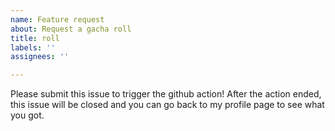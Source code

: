 ```yaml
---
name: Feature request
about: Request a gacha roll
title: roll
labels: ''
assignees: ''

---
```


Please submit this issue to trigger the github action!
After the action ended, this issue will be closed and you can go back to my profile page to see what you got.
